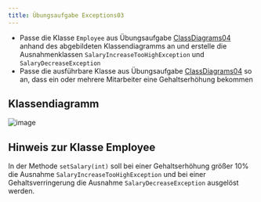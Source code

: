 ```yaml
---
title: Übungsaufgabe Exceptions03
---
```


- Passe die Klasse `Employee` aus Übungsaufgabe [ClassDiagrams04](../../uml/exercises/class-diagrams04.md) anhand des abgebildeten Klassendiagramms an und erstelle die Ausnahmenklassen 
`SalaryIncreaseTooHighException` und `SalaryDecreaseException`
- Passe die ausführbare Klasse aus Übungsaufgabe [ClassDiagrams04](../../uml/exercises/class-diagrams04.md) so an, dass ein oder mehrere Mitarbeiter eine Gehaltserhöhung bekommen

## Klassendiagramm
![image](https://user-images.githubusercontent.com/47243617/170884636-d90fbe5c-62b8-4ab2-b301-1d035e969c75.png)

## Hinweis zur Klasse Employee
In der Methode `setSalary(int)` soll bei einer Gehaltserhöhung größer 10% die Ausnahme `SalaryIncreaseTooHighException` und bei einer Gehaltsverringerung die Ausnahme 
`SalaryDecreaseException` ausgelöst werden.
